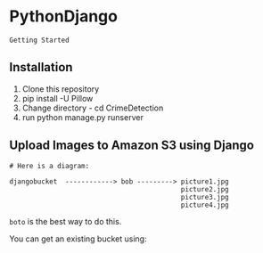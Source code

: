 # PythonDjango
```
Getting Started
```
## Installation
1. Clone this repository
2. pip install -U Pillow
3. Change directory - cd CrimeDetection
4. run python manage.py runserver
      
## Upload Images to Amazon S3 using Django

    # Here is a diagram:
```
djangobucket  ------------> bob ---------> picture1.jpg
                                           picture2.jpg
                                           picture3.jpg
                                           picture4.jpg
```                                           

  ```boto``` is the best way to do this.

You can get an existing bucket using:
